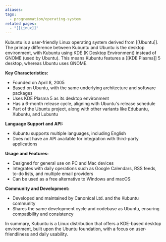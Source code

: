 ```yaml
---
aliases: 
tags:
  - programmation/operating-system
related pages:
  - "[[Linux]]"
---
```

Kubuntu is a user-friendly Linux operating system derived from [[Ubuntu]]. The primary difference between Kubuntu and Ubuntu is the desktop environment, with Kubuntu using KDE (K Desktop Environment) instead of GNOME (used by Ubuntu). This means Kubuntu features a [[KDE Plasma]] 5 desktop, whereas Ubuntu uses GNOME.

**Key Characteristics:**

* Founded on April 8, 2005
* Based on Ubuntu, with the same underlying architecture and software packages
* Uses KDE Plasma 5 as its desktop environment
* Has a 6-month release cycle, aligning with Ubuntu's release schedule
* Part of the Ubuntu project, along with other variants like Edubuntu, Xubuntu, and Lubuntu

**Language Support and API:**

* Kubuntu supports multiple languages, including English
* Does not have an API available for integration with third-party applications

**Usage and Features:**

* Designed for general use on PC and Mac devices
* Integrates with daily operations such as Google Calendars, RSS feeds, to-do lists, and multiple email providers
* Can be used as a free alternative to Windows and macOS

**Community and Development:**

* Developed and maintained by Canonical Ltd. and the Kubuntu community
* Shares the same development cycle and codebase as Ubuntu, ensuring compatibility and consistency

In summary, Kubuntu is a Linux distribution that offers a KDE-based desktop environment, built upon the Ubuntu foundation, with a focus on user-friendliness and daily usability.